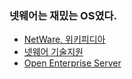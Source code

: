 ### 넷웨어는 재밌는 OS였다.
- [NetWare, 위키피디아](https://en.wikipedia.org/wiki/NetWare)  
- [넷웨어 기술지원](https://support.microfocus.com/kb/doc.php?id=7003092)  
- [Open Enterprise Server](https://www.microfocus.com/ko-kr/products/open-enterprise-server/overview)
